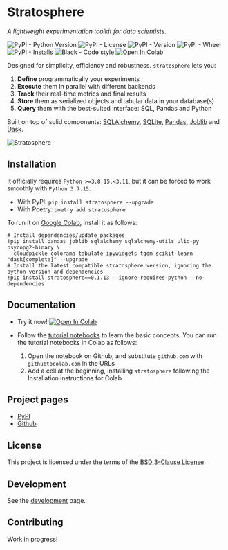 # Stratosphere

*A lightweight experimentation toolkit for data scientists.*

![PyPI - Python Version](https://img.shields.io/pypi/pyversions/stratosphere)
![PyPI - License](https://img.shields.io/pypi/l/stratosphere)
![PyPI - Version](https://img.shields.io/pypi/v/stratosphere)
![PyPI - Wheel](https://img.shields.io/pypi/wheel/stratosphere)
![PyPI - Installs](https://img.shields.io/pypi/dm/stratosphere)
![Black - Code style](https://img.shields.io/badge/code%20style-black-000000.svg)
[![Open In Colab](https://colab.research.google.com/assets/colab-badge.svg)](https://colab.research.google.com/drive/1dkKBwhm4L_MMoWWtfD0FAFgTFP1BV40c)

Designed for simplicity, efficiency and robustness. `stratosphere` lets you:

1. **Define** programmatically your experiments
2. **Execute** them in parallel with different backends
3. **Track** their real-time metrics and final results
4. **Store** them as serialized objects and tabular data in your database(s)
5. **Query** them with the best-suited interface: SQL, Pandas and Python

Built on top of solid components: [SQLAlchemy](https://www.sqlalchemy.org/), [SQLite](https://www.sqlite.org/), [Pandas](https://pandas.pydata.org/), [Joblib](https://joblib.readthedocs.io/en/latest/) and [Dask](https://www.dask.org/).

![Stratosphere](https://raw.githubusercontent.com/elehcimd/stratosphere/b6993093ae617b98bcabf5d1d3153a7c3e1383a5/logo.png)

## Installation

It officially requires `Python >=3.8.15,<3.11`, but it can be forced to work smoothly with `Python 3.7.15`.

* With PyPI: `pip install stratosphere --upgrade`
* With Poetry: `poetry add stratosphere`

To run it on [Google Colab](https://colab.research.google.com/), install it as follows:

```
# Install dependencies/update packages
!pip install pandas joblib sqlalchemy sqlalchemy-utils ulid-py psycopg2-binary \
  cloudpickle colorama tabulate ipywidgets tqdm scikit-learn "dask[complete]" --upgrade
# Install the latest compatible stratosphere version, ignoring the python version and dependencies
!pip install stratosphere==0.1.13 --ignore-requires-python --no-dependencies
```

## Documentation

* Try it now! [![Open In Colab](https://colab.research.google.com/assets/colab-badge.svg)](https://colab.research.google.com/drive/1dkKBwhm4L_MMoWWtfD0FAFgTFP1BV40c)
* Follow the [tutorial notebooks](./notebooks/) to learn the basic concepts. You can run the tutorial notebooks in Colab as follows:

  1. Open the notebook on Github, and substitute `github.com` with `githubtocolab.com` in the URLs
  2. Add a cell at the beginning, installing `stratosphere` following the Installation instructions for Colab


## Project pages

* [PyPI](https://pypi.org/project/stratosphere/)
* [Github](https://github.com/elehcimd/stratosphere)

## License

This project is licensed under the terms of the [BSD 3-Clause License](https://github.com/elehcimd/stratosphere/blob/main/LICENSE).

## Development

See the [development](https://github.com/elehcimd/stratosphere/blob/main/DEVELOPMENT.md) page.

## Contributing

Work in progress!
